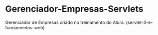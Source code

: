 Gerenciador-Empresas-Servlets
=============================

Gerenciador de Empresas criado no treinamento do Alura. (servlet-3-e-fundamentos-web)
